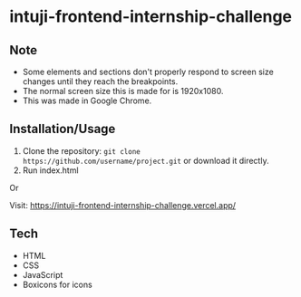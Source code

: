 # intuji-frontend-internship-challenge

## Note
- Some elements and sections don't properly respond to screen size changes until they reach the breakpoints.
- The normal screen size this is made for is 1920x1080.
- This was made in Google Chrome.

## Installation/Usage

1. Clone the repository: `git clone https://github.com/username/project.git` or download it directly.
2. Run index.html

Or

Visit: https://intuji-frontend-internship-challenge.vercel.app/

## Tech

- HTML
- CSS
- JavaScript
- Boxicons for icons
